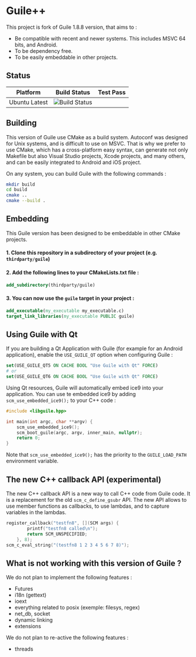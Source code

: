 # Guile++

This project is fork of Guile 1.8.8 version, that aims to : 
 - Be compatible with recent and newer systems. This includes MSVC 64 bits, and Android.
 - To be dependency free.
 - To be easily embeddable in other projects.

## Status

| Platform         | Build Status                                                                                                                                        | Test Pass |
|------------------|-----------------------------------------------------------------------------------------------------------------------------------------------------|----------|
| Ubuntu Latest     | ![Build Status](https://github.com/lizabelos/guile18_androidmsvc/actions/workflows/cmake.yml/badge.svg?branch=main&event=push&label=ubuntu-latest)   |          |

## Building

This version of Guile use CMake as a build system. 
Autoconf was designed for Unix systems, and is difficult to use on MSVC. That is why we prefer to use CMake, which has a cross-platform easy syntax, can generate not only Makefile but also Visual Studio projects, Xcode projects, and many others, and can be easily integrated to Android and iOS project. 

On any system, you can build Guile with the following commands :

```bash
mkdir build
cd build
cmake ..
cmake --build .
```

## Embedding

This Guile version has been designed to be embeddable in other CMake projects.

#### 1. Clone this repository in a subdirectory of your project (e.g. `thirdparty/guile`)
#### 2. Add the following lines to your CMakeLists.txt file :

```cmake
add_subdirectory(thirdparty/guile)
```

#### 3. You can now use the `guile` target in your project :

```cmake
add_executable(my_executable my_executable.c)
target_link_libraries(my_executable PUBLIC guile)
```

## Using Guile with Qt

If you are building a Qt Application with Guile (for example for an Android application), enable the `USE_GUILE_QT` option when configuring Guile :

```cmake
set(USE_GUILE_QT5 ON CACHE BOOL "Use Guile with Qt" FORCE)
# or
set(USE_GUILE_QT6 ON CACHE BOOL "Use Guile with Qt" FORCE)
```

Using Qt resources, Guile will automatically embed ice9 into your application. You can use te embedded ice9 by adding `scm_use_embedded_ice9();` to your C++ code :
```cpp
#include <libguile.hpp>

int main(int argc, char **argv) {
    scm_use_embedded_ice9();
    scm_boot_guile(argc, argv, inner_main, nullptr);
    return 0;
}
```

Note that `scm_use_embedded_ice9();` has the priority to the `GUILE_LOAD_PATH` environment variable.

## The new C++ callback API (experimental)

The new C++ callback API is a new way to call C++ code from Guile code. It is a replacement for the old `scm_c_define_gsubr` API.
The new API allows to use member functions as callbacks, to use lambdas, and to capture variables in the lambdas.
```cpp
register_callback("testfn8", [](SCM args) {
        printf("testfn8 called\n");
        return SCM_UNSPECIFIED;
    }, 8);
scm_c_eval_string("(testfn8 1 2 3 4 5 6 7 8)");
```

## What is not working with this version of Guile ?

We do not plan to implement the following features :
 - Futures
 - i18n (gettext)
 - ioext
 - everything related to posix (exemple: filesys, regex)
 - net_db, socket
 - dynamic linking
 - extensions

We do not plan to re-active the following features :
 - threads
